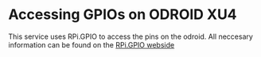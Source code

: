 # Accessing GPIOs on ODROID XU4

This service uses RPi.GPIO to access the pins on the odroid.
All neccesary information can be found on the [RPi.GPIO webside](https://wiki.odroid.com/odroid-xu4/application_note/gpio/rpi.gpio)  
